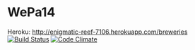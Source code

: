 WePa14
======
Heroku: http://enigmatic-reef-7106.herokuapp.com/breweries
[![Build Status](https://travis-ci.org/JiriHamberg/WePa14.png)](https://travis-ci.org/JiriHamberg/WePa14)
[![Code Climate](https://codeclimate.com/github/JiriHamberg/WePa14.png)](https://codeclimate.com/github/JiriHamberg/WePa14)

